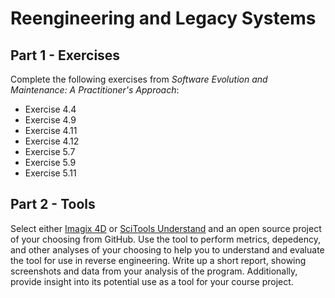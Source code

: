 # Reengineering and Legacy Systems

## Part 1 - Exercises

Complete the following exercises from *Software Evolution and Maintenance: A Practitioner's Approach*:

* Exercise 4.4
* Exercise 4.9
* Exercise 4.11
* Exercise 4.12
* Exercise 5.7
* Exercise 5.9
* Exercise 5.11

## Part 2 - Tools

Select either [Imagix 4D](https://www.imagix.com/) or [SciTools Understand](https://www.scitools.com) and an open source project of your choosing from GitHub. Use the tool to perform metrics, depedency, and other analyses of your choosing to help you to understand and evaluate the tool for use in reverse engineering. Write up a short report, showing screenshots and data from your analysis of the program. Additionally, provide insight into its potential use as a tool for your course project.
